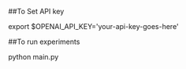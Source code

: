 ##To Set API key

export $OPENAI_API_KEY='your-api-key-goes-here'

##To run experiments

python main.py